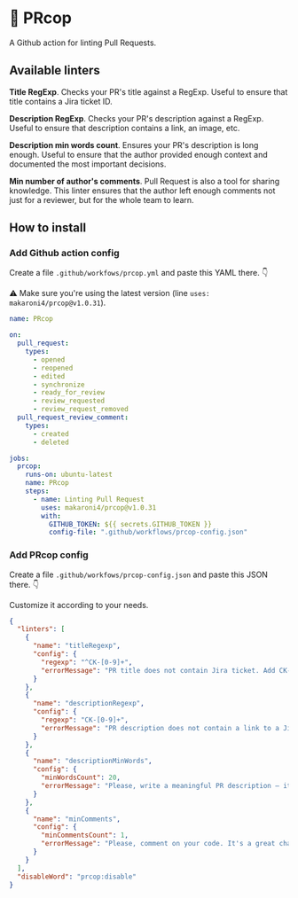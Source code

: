 # :police_officer: PRcop

A Github action for linting Pull Requests.

## Available linters

**Title RegExp**. Checks your PR's title against a RegExp. Useful to ensure that title contains a Jira ticket ID.

**Description RegExp**. Checks your PR's description against a RegExp. Useful to ensure that description contains a link, an image, etc.

**Description min words count**. Ensures your PR's description is long enough. Useful to ensure that the author provided enough context and documented the most important decisions.

**Min number of author's comments**. Pull Request is also a tool for sharing knowledge. This linter ensures that the author left enough comments not just for a reviewer, but for the whole team to learn.

## How to install

### Add Github action config

Create a file `.github/workfows/prcop.yml` and paste this YAML there. :point_down:

:warning: Make sure you're using the latest version (line `uses: makaroni4/prcop@v1.0.31`).

```yaml
name: PRcop

on:
  pull_request:
    types:
      - opened
      - reopened
      - edited
      - synchronize
      - ready_for_review
      - review_requested
      - review_request_removed
  pull_request_review_comment:
    types:
      - created
      - deleted

jobs:
  prcop:
    runs-on: ubuntu-latest
    name: PRcop
    steps:
      - name: Linting Pull Request
        uses: makaroni4/prcop@v1.0.31
        with:
          GITHUB_TOKEN: ${{ secrets.GITHUB_TOKEN }}
          config-file: ".github/workflows/prcop-config.json"
```

### Add PRcop config

Create a file `.github/workfows/prcop-config.json` and paste this JSON there. :point_down:

Customize it according to your needs.

```json
{
  "linters": [
    {
      "name": "titleRegexp",
      "config": {
        "regexp": "^CK-[0-9]+",
        "errorMessage": "PR title does not contain Jira ticket. Add CK-XXXX in the beginning of the PR title."
      }
    },
    {
      "name": "descriptionRegexp",
      "config": {
        "regexp": "CK-[0-9]+",
        "errorMessage": "PR description does not contain a link to a Jira ticket."
      }
    },
    {
      "name": "descriptionMinWords",
      "config": {
        "minWordsCount": 20,
        "errorMessage": "Please, write a meaningful PR description – it'll help your reviewer greatly."
      }
    },
    {
      "name": "minComments",
      "config": {
        "minCommentsCount": 1,
        "errorMessage": "Please, comment on your code. It's a great change to share your knowledge with your team."
      }
    }
  ],
  "disableWord": "prcop:disable"
}
```
